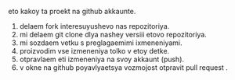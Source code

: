 eto kakoy ta proekt na github akkaunte.

1. delaem fork interesuyushevo nas repozitoriya.
2. mi delaem git clone dlya nashey versiii etovo repozitoriya.
3. mi sozdaem vetku s preglagaemimi ixmeneniyami.
4. proizvodim vse izmeneniya tolko v etoy detke.
5. otpravlaem eti izmeneniya na svoy akkaunt (push).
6. v okne na github poyavlyaetsya vozmojost otpravit pull request .
